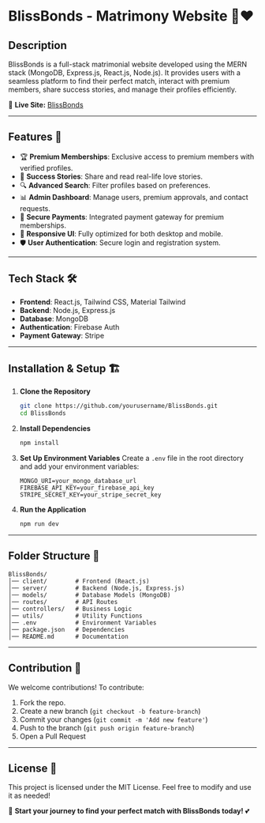 
# BlissBonds - Matrimony Website 💍❤️

## Description
BlissBonds is a full-stack matrimonial website developed using the MERN stack (MongoDB, Express.js, React.js, Node.js). It provides users with a seamless platform to find their perfect match, interact with premium members, share success stories, and manage their profiles efficiently.

🔗 **Live Site:** [BlissBonds](https://bliss-bonds.web.app)

---

## Features 🚀
- 🏆 **Premium Memberships**: Exclusive access to premium members with verified profiles.
- 📜 **Success Stories**: Share and read real-life love stories.
- 🔍 **Advanced Search**: Filter profiles based on preferences.
- 📊 **Admin Dashboard**: Manage users, premium approvals, and contact requests.
- 🔄 **Secure Payments**: Integrated payment gateway for premium memberships.
- 🔗 **Responsive UI**: Fully optimized for both desktop and mobile.
- 🛡️ **User Authentication**: Secure login and registration system.

---

## Tech Stack 🛠️
- **Frontend**: React.js, Tailwind CSS, Material Tailwind
- **Backend**: Node.js, Express.js
- **Database**: MongoDB
- **Authentication**: Firebase Auth
- **Payment Gateway**: Stripe

---

## Installation & Setup 🏗️
1. **Clone the Repository**
   ```sh
   git clone https://github.com/yourusername/BlissBonds.git
   cd BlissBonds
   ```

2. **Install Dependencies**
   ```sh
   npm install
   ```

3. **Set Up Environment Variables**
   Create a `.env` file in the root directory and add your environment variables:
   ```env
   MONGO_URI=your_mongo_database_url
   FIREBASE_API_KEY=your_firebase_api_key
   STRIPE_SECRET_KEY=your_stripe_secret_key
   ```

4. **Run the Application**
   ```sh
   npm run dev
   ```

---

## Folder Structure 📂
```
BlissBonds/
│── client/        # Frontend (React.js)
│── server/        # Backend (Node.js, Express.js)
│── models/        # Database Models (MongoDB)
│── routes/        # API Routes
│── controllers/   # Business Logic
│── utils/         # Utility Functions
│── .env           # Environment Variables
│── package.json   # Dependencies
│── README.md      # Documentation
```

---

## Contribution 🤝
We welcome contributions! To contribute:
1. Fork the repo.
2. Create a new branch (`git checkout -b feature-branch`)
3. Commit your changes (`git commit -m 'Add new feature'`)
4. Push to the branch (`git push origin feature-branch`)
5. Open a Pull Request

---

## License 📜
This project is licensed under the MIT License. Feel free to modify and use it as needed!

🚀 **Start your journey to find your perfect match with BlissBonds today!** 💕


